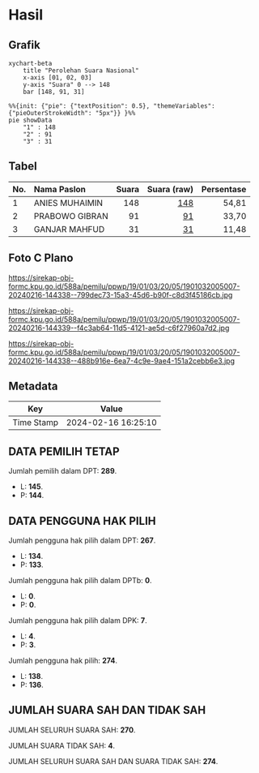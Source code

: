 # Hasil

## Grafik

```mermaid
xychart-beta
    title "Perolehan Suara Nasional"
    x-axis [01, 02, 03]
    y-axis "Suara" 0 --> 148
    bar [148, 91, 31]
```

```mermaid
%%{init: {"pie": {"textPosition": 0.5}, "themeVariables": {"pieOuterStrokeWidth": "5px"}} }%%
pie showData
    "1" : 148
    "2" : 91
    "3" : 31
```

## Tabel

| No. | Nama Paslon    | Suara | Suara (raw) | Persentase |
|:--- |:-------------- | -----:| -----------:| ----------:|
| 1   | ANIES MUHAIMIN | 148   | [148][p-1]  | 54,81      |
| 2   | PRABOWO GIBRAN | 91    | [91][p-2]   | 33,70      |
| 3   | GANJAR MAHFUD  | 31    | [31][p-3]   | 11,48      |


[p-1]: https://github.com/gigit-pemilu/pemilu-2024/blob/main/pilpres/hitung-suara/sub/19-kepulauan-bangka-belitung/sub/01-bangka/sub/03-merawang/sub/2005-kimak/sub/007-tps/sub/paslon-1.txt
[p-2]: https://github.com/gigit-pemilu/pemilu-2024/blob/main/pilpres/hitung-suara/sub/19-kepulauan-bangka-belitung/sub/01-bangka/sub/03-merawang/sub/2005-kimak/sub/007-tps/sub/paslon-2.txt
[p-3]: https://github.com/gigit-pemilu/pemilu-2024/blob/main/pilpres/hitung-suara/sub/19-kepulauan-bangka-belitung/sub/01-bangka/sub/03-merawang/sub/2005-kimak/sub/007-tps/sub/paslon-3.txt

## Foto C Plano

https://sirekap-obj-formc.kpu.go.id/588a/pemilu/ppwp/19/01/03/20/05/1901032005007-20240216-144338--799dec73-15a3-45d6-b90f-c8d3f45186cb.jpg

https://sirekap-obj-formc.kpu.go.id/588a/pemilu/ppwp/19/01/03/20/05/1901032005007-20240216-144339--f4c3ab64-11d5-4121-ae5d-c6f27960a7d2.jpg

https://sirekap-obj-formc.kpu.go.id/588a/pemilu/ppwp/19/01/03/20/05/1901032005007-20240216-144338--488b916e-6ea7-4c9e-9ae4-151a2cebb6e3.jpg


## Metadata

| Key        | Value               |
| ---------- | ------------------- |
| Time Stamp | 2024-02-16 16:25:10 |


## DATA PEMILIH TETAP

Jumlah pemilih dalam DPT: **289**.
 * L: **145**.
 * P: **144**.

## DATA PENGGUNA HAK PILIH

Jumlah pengguna hak pilih dalam DPT: **267**.
 * L: **134**.
 * P: **133**.

Jumlah pengguna hak pilih dalam DPTb: **0**.
 * L: **0**.
 * P: **0**.

Jumlah pengguna hak pilih dalam DPK: **7**.
 * L: **4**.
 * P: **3**.

Jumlah pengguna hak pilih: **274**.
 * L: **138**.
 * P: **136**.

## JUMLAH SUARA SAH DAN TIDAK SAH

JUMLAH SELURUH SUARA SAH: **270**.

JUMLAH SUARA TIDAK SAH: **4**.

JUMLAH SELURUH SUARA SAH DAN SUARA TIDAK SAH: **274**.


